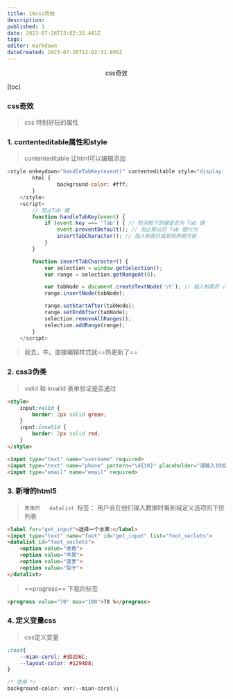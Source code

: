 ```yaml
---
title: 10css奇效
description: 
published: 1
date: 2023-07-26T13:02:33.441Z
tags: 
editor: markdown
dateCreated: 2023-07-26T13:02:31.895Z
---
```


<center>css奇效</center>



[toc]





### css奇效

> css 特别好玩的属性



### 1. contenteditable属性和style

> contenteditable 让html可以编辑添加

```js
<style onkeydown="handleTabKey(event)" contenteditable style="display: block; -webkit-user-modify: read-write-plaintext-only;"">
        html {
                background-color: #fff;
        }
    </style>
    <script>
        // 阻止Tab 键
        function handleTabKey(event) {
            if (event.key === 'Tab') { // 检测按下的键是否为 Tab 键
                event.preventDefault(); // 阻止默认的 Tab 键行为
                insertTabCharacter(); // 插入制表符或其他所需内容
            }
        }

        function insertTabCharacter() {
            var selection = window.getSelection();
            var range = selection.getRangeAt(0);

            var tabNode = document.createTextNode('\t'); // 插入制表符（可以根据需求修改）
            range.insertNode(tabNode);

            range.setStartAfter(tabNode);
            range.setEndAfter(tabNode);
            selection.removeAllRanges();
            selection.addRange(range);
        }
    </script>
```

> 我去，牛。直接编辑样式就==热更新了==






### 2. css3伪类

> valid 和  invalid 表单验证是否通过

```html
<style>
    input:valid {
        border: 2px solid green;
    }
    input:invalid {
        border: 2px solid red;
    }
</style>

<input type="text" name="username" required>
<input type="text" name="phone" pattern="\d{10}" placeholder="请输入10位数字">
<input type="email" name="email" required>
```





### 3. 新增的html5

> `表单的   datalist `标签： 用户会在他们输入数据时看到域定义选项的下拉列表

```html
<label for="get_input">选择一个水果:</label>
<input type="text" name="foot" id="get_input" list="foot_seclets">
<datalist id="foot_seclets">
    <option value="香蕉">
    <option value="苹果">
    <option value="菠萝">
    <option value="梨子">
</datalist>
```

> ==progress== 下载的标签

```html
<progress value="70" max="100">70 %</progress>
```




### 4. 定义变量css

> css定义变量

```css
:root{
    --mian-corol: #3D2D6C;
    --layout-color: #1294D8;
}

/* 使用 */
background-color: var(--mian-corol);

```

